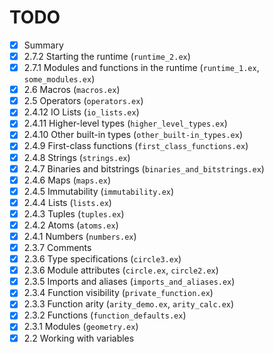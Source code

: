 # TODO
- [x] Summary
- [x] 2.7.2 Starting the runtime (`runtime_2.ex`)
- [x] 2.7.1 Modules and functions in the runtime (`runtime_1.ex`, `some_modules.ex`)
- [x] 2.6 Macros (`macros.ex`)
- [x] 2.5 Operators (`operators.ex`)
- [x] 2.4.12 IO Lists (`io_lists.ex`)
- [x] 2.4.11 Higher-level types (`higher_level_types.ex`)
- [x] 2.4.10 Other built-in types (`other_built-in_types.ex`)
- [x] 2.4.9 First-class functions (`first_class_functions.ex`)
- [x] 2.4.8 Strings (`strings.ex`)
- [x] 2.4.7 Binaries and bitstrings (`binaries_and_bitstrings.ex`)
- [x] 2.4.6 Maps (`maps.ex`)
- [x] 2.4.5 Immutability (`immutability.ex`)
- [x] 2.4.4 Lists (`lists.ex`)
- [x] 2.4.3 Tuples (`tuples.ex`)
- [x] 2.4.2 Atoms (`atoms.ex`)
- [x] 2.4.1 Numbers (`numbers.ex`)
- [x] 2.3.7 Comments
- [x] 2.3.6 Type specifications (`circle3.ex`)
- [x] 2.3.6 Module attributes (`circle.ex`, `circle2.ex`)
- [x] 2.3.5 Imports and aliases (`imports_and_aliases.ex`)
- [x] 2.3.4 Function visibility (`private_function.ex`)
- [x] 2.3.3 Function arity (`arity_demo.ex`, `arity_calc.ex`)
- [x] 2.3.2 Functions (`function_defaults.ex`)
- [x] 2.3.1 Modules (`geometry.ex`)
- [x] 2.2 Working with variables